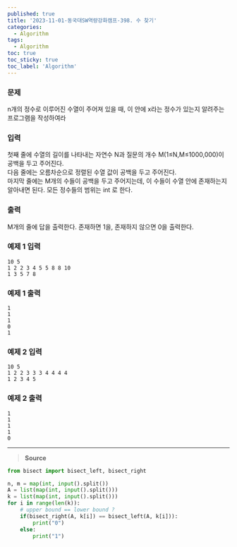 ```yaml
---
published: true
title: '2023-11-01-동국대SW역량강화캠프-398. 수 찾기'
categories:
  - Algorithm
tags:
  - Algorithm
toc: true
toc_sticky: true
toc_label: 'Algorithm'
---
```


### **문제**

n개의 정수로 이루어진 수열이 주어져 있을 때, 이 안에 x라는 정수가 있는지 알려주는 프로그램을 작성하여라

### **입력**

첫째 줄에 수열의 길이를 나타내는 자연수 N과 질문의 개수 M(1≤N,M≤1000,000)이 공백을 두고 주어진다.  
다음 줄에는 오름차순으로 정렬된 수열 값이 공백을 두고 주어진다.  
마지막 줄에는 M개의 수들이 공백을 두고 주어지는데, 이 수들이 수열 안에 존재하는지 알아내면 된다. 모든 정수들의 범위는 int 로 한다.

### **출력**

M개의 줄에 답을 출력한다. 존재하면 1을, 존재하지 않으면 0을 출력한다.

### **예제 1 입력**

```
10 5
1 2 2 3 4 5 5 8 8 10
1 3 5 7 8
```

### **예제 1 출력**

```
1
1
1
0
1
```

### **예제 2 입력**

```
10 5
1 2 2 3 3 3 4 4 4 4
1 2 3 4 5
```

### **예제 2 출력**

```
1
1
1
1
0
```

---

> **Source**

```python
from bisect import bisect_left, bisect_right

n, m = map(int, input().split())
A = list(map(int, input().split()))
k = list(map(int, input().split()))
for i in range(len(k)):
	# upper bound == lower bound ?
    if(bisect_right(A, k[i]) == bisect_left(A, k[i])):
        print("0")
    else:
        print("1")
```
